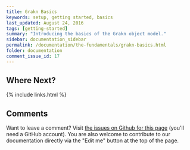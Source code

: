 ```yaml
---
title: Grakn Basics
keywords: setup, getting started, basics
last_updated: August 24, 2016
tags: [getting-started]
summary: "Introducing the basics of the Grakn object model."
sidebar: documentation_sidebar
permalink: /documentation/the-fundamentals/grakn-basics.html
folder: documentation
comment_issue_id: 17
---
```


<!-- This page is ready to be filled in - I've removed all the previous content as it was superseded by the Knowledge Model document -->

## Where Next?

{% include links.html %}

## Comments
Want to leave a comment? Visit <a href="https://github.com/graknlabs/docs/issues/17" target="_blank">the issues on Github for this page</a> (you'll need a GitHub account). You are also welcome to contribute to our documentation directly via the "Edit me" button at the top of the page.
